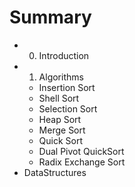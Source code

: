 # Summary

* 0. Introduction
* 1. Algorithms
   * Insertion Sort
   * Shell Sort
   * Selection Sort
   * Heap Sort
   * Merge Sort
   * Quick Sort
   * Dual Pivot QuickSort
   * Radix Exchange Sort
* DataStructures

